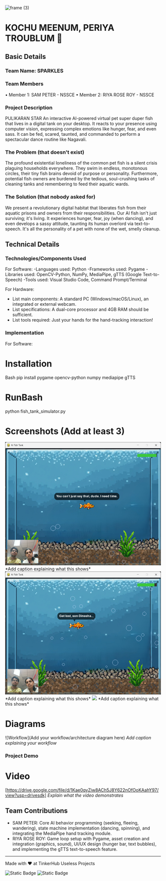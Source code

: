 <img width="3188" height="1202" alt="frame (3)" src="https://github.com/user-attachments/assets/517ad8e9-ad22-457d-9538-a9e62d137cd7" />


# KOCHU MEENUM, PERIYA TROUBLUM 🎯


## Basic Details
### Team Name: SPARKLES


### Team Members
•	Member 1: SAM PETER - NSSCE
•	Member 2: RIYA ROSE ROY - NSSCE


### Project Description
PULIKARAN STAR
An interactive AI-powered virtual pet super duper fish that lives in a digital tank on your desktop. It reacts to your presence using computer vision, expressing complex emotions like hunger, fear, and even sass. It can be fed, scared, taunted, and commanded to perform a spectacular dance routine like Nagavali.


### The Problem (that doesn't exist)
The profound existential loneliness of the common pet fish is a silent crisis plaguing households everywhere. They swim in endless, monotonous circles, their tiny fish brains devoid of purpose or personality. Furthermore, potential fish owners are burdened by the tedious, soul-crushing tasks of cleaning tanks and remembering to feed their aquatic wards.
### The Solution (that nobody asked for)
We present a revolutionary digital habitat that liberates fish from their aquatic prisons and owners from their responsibilities. Our AI fish isn't just surviving; it's living. It experiences hunger, fear, joy (when dancing), and even develops a sassy attitude, taunting its human overlord via text-to-speech. It's all the personality of a pet with none of the wet, smelly cleanup.

## Technical Details
### Technologies/Components Used
For Software:
-Languages used: Python
-Frameworks used: Pygame
-Libraries used: OpenCV-Python, NumPy, MediaPipe, gTTS (Google Text-to-Speech)
-Tools used: Visual Studio Code, Command Prompt/Terminal


For Hardware:
- List main components: A standard PC (Windows/macOS/Linux), an integrated or external webcam.
-	List specifications: A dual-core processor and 4GB RAM should be sufficient.
-	List tools required: Just your hands for the hand-tracking interaction!


### Implementation
For Software:
# Installation
Bash
pip install pygame opencv-python numpy mediapipe gTTS


# RunBash
python fish_tank_simulator.py


# Screenshots (Add at least 3)
<img src="https://github.com/sam27peter/Useless_project/blob/main/Pics/Screenshot%202025-08-09%20053802.png" />
*Add caption explaining what this shows*

<img src="https://github.com/sam27peter/Useless_project/blob/main/Pics/Screenshot%202025-08-09%20053906.png" />
*Add caption explaining what this shows*

<img src="https://github.com/user-attachments/assets/517ad8e9-ad22-457d-9538-a9e62d137cd7" />
*Add caption explaining what this shows*

# Diagrams
![Workflow](Add your workflow/architecture diagram here)
*Add caption explaining your workflow*


### Project Demo
# Video
[https://drive.google.com/file/d/1Kae0qyZiw8ACh5J8Y622nOfOoKAahY97/view?usp=drivesdk]
*Explain what the video demonstrates*


## Team Contributions
-	SAM PETER: Core AI behavior programming (seeking, fleeing, wandering), state machine implementation (dancing, spinning), and integrating the MediaPipe hand tracking module.
-	RIYA ROSE ROY: Game loop setup with Pygame, asset creation and integration (graphics, sound), UI/UX design (hunger bar, text bubbles), and implementing the gTTS text-to-speech feature.


---
Made with ❤️ at TinkerHub Useless Projects 

![Static Badge](https://img.shields.io/badge/TinkerHub-24?color=%23000000&link=https%3A%2F%2Fwww.tinkerhub.org%2F)
![Static Badge](https://img.shields.io/badge/UselessProjects--25-25?link=https%3A%2F%2Fwww.tinkerhub.org%2Fevents%2FQ2Q1TQKX6Q%2FUseless%2520Projects)


